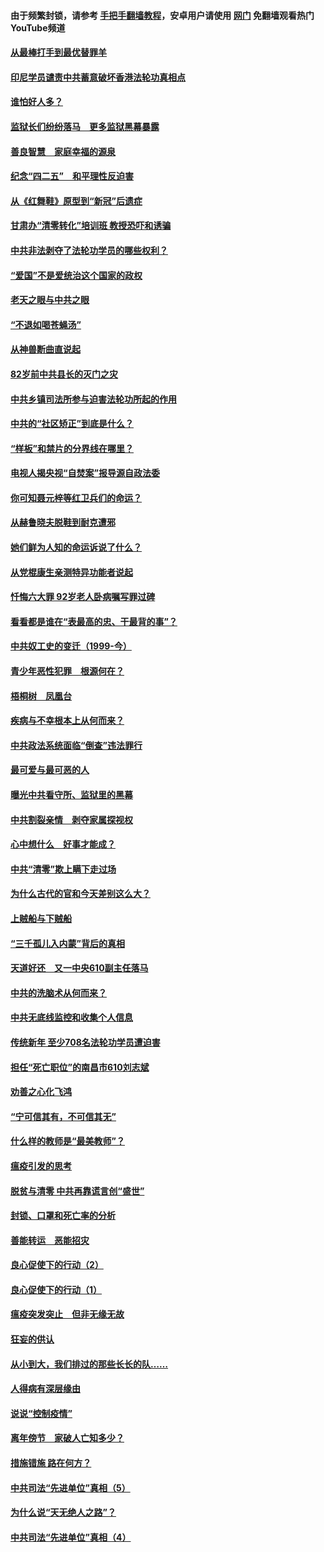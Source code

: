 #### 由于频繁封锁，请参考 [手把手翻墙教程](https://github.com/gfw-breaker/guides/wiki/)，安卓用户请使用 [网门](https://github.com/gfw-breaker/nogfw/blob/master/dl.md?t=04290201) 免翻墙观看热门YouTube频道 

#### [从最棒打手到最优替罪羊](../pages/19/423819.md?t=04290201) 

#### [印尼学员谴责中共蓄意破坏香港法轮功真相点](../pages/19/423902.md?t=04290201) 

#### [谁怕好人多？](../pages/19/423774.md?t=04290201) 

#### [监狱长们纷纷落马　更多监狱黑幕暴露](../pages/19/423787.md?t=04290201) 

#### [善良智慧　家庭幸福的源泉](../pages/19/423632.md?t=04290201) 

#### [纪念“四二五”　和平理性反迫害](../pages/19/423660.md?t=04290201) 

#### [从《红舞鞋》原型到“新冠”后遗症](../pages/19/423509.md?t=04290201) 

#### [甘肃办“清零转化”培训班 教授恐吓和诱骗](../pages/19/423498.md?t=04290201) 

#### [中共非法剥夺了法轮功学员的哪些权利？](../pages/19/423392.md?t=04290201) 

#### [“爱国”不是爱统治这个国家的政权](../pages/19/423029.md?t=04290201) 

#### [老天之眼与中共之眼](../pages/19/423378.md?t=04290201) 

#### [“不退如喝苍蝇汤”](../pages/19/423287.md?t=04290201) 

#### [从神兽断曲直说起](../pages/19/423201.md?t=04290201) 

#### [82岁前中共县长的灭门之灾](../pages/19/423055.md?t=04290201) 

#### [中共乡镇司法所参与迫害法轮功所起的作用](../pages/19/423064.md?t=04290201) 

#### [中共的“社区矫正”到底是什么？](../pages/19/422870.md?t=04290201) 

#### [“样板”和禁片的分界线在哪里？](../pages/19/422704.md?t=04290201) 

#### [电视人揭央视“自焚案”报导源自政法委](../pages/19/422770.md?t=04290201) 

#### [你可知聂元梓等红卫兵们的命运？](../pages/19/422848.md?t=04290201) 

#### [从赫鲁晓夫脱鞋到耐克遭邪](../pages/19/422826.md?t=04290201) 

#### [她们鲜为人知的命运诉说了什么？](../pages/19/422754.md?t=04290201) 

#### [从党棍康生亲测特异功能者说起](../pages/19/422657.md?t=04290201) 

#### [忏悔六大罪 92岁老人卧病嘱写罪过碑](../pages/19/422750.md?t=04290201) 

#### [看看都是谁在“表最高的忠、干最背的事”？](../pages/19/422703.md?t=04290201) 

#### [中共奴工史的变迁（1999-今）](../pages/19/422656.md?t=04290201) 

#### [青少年恶性犯罪　根源何在？](../pages/19/422449.md?t=04290201) 

#### [梧桐树　凤凰台](../pages/19/422442.md?t=04290201) 

#### [疾病与不幸根本上从何而来？](../pages/19/422438.md?t=04290201) 

#### [中共政法系统面临“倒查”违法罪行](../pages/19/422497.md?t=04290201) 

#### [最可爱与最可恶的人](../pages/19/422448.md?t=04290201) 

#### [曝光中共看守所、监狱里的黑幕](../pages/19/422390.md?t=04290201) 

#### [中共割裂亲情　剥夺家属探视权](../pages/19/422364.md?t=04290201) 

#### [心中想什么　好事才能成？](../pages/19/422318.md?t=04290201) 

#### [中共“清零”欺上瞒下走过场](../pages/19/422306.md?t=04290201) 

#### [为什么古代的官和今天差别这么大？](../pages/19/422228.md?t=04290201) 

#### [上贼船与下贼船](../pages/19/422276.md?t=04290201) 

#### [“三千孤儿入内蒙”背后的真相](../pages/19/422229.md?t=04290201) 

#### [天道好还　又一中央610副主任落马](../pages/19/422155.md?t=04290201) 

#### [中共的洗脑术从何而来？](../pages/19/422154.md?t=04290201) 

#### [中共无底线监控和收集个人信息](../pages/19/422039.md?t=04290201) 

#### [传统新年 至少708名法轮功学员遭迫害](../pages/19/421946.md?t=04290201) 

#### [担任“死亡职位”的南昌市610刘志斌](../pages/19/421957.md?t=04290201) 

#### [劝善之心化飞鸿](../pages/19/421164.md?t=04290201) 

#### [“宁可信其有，不可信其无”](../pages/19/421691.md?t=04290201) 

#### [什么样的教师是“最美教师”？](../pages/19/421755.md?t=04290201) 

#### [瘟疫引发的思考](../pages/19/421594.md?t=04290201) 

#### [脱贫与清零 中共再靠谎言创“盛世”](../pages/19/421590.md?t=04290201) 

#### [封锁、口罩和死亡率的分析](../pages/19/421495.md?t=04290201) 

#### [善能转运　恶能招灾](../pages/19/421334.md?t=04290201) 

#### [良心促使下的行动（2）](../pages/19/421361.md?t=04290201) 

#### [良心促使下的行动（1）](../pages/19/421302.md?t=04290201) 

#### [瘟疫突发突止　但非无缘无故](../pages/19/421281.md?t=04290201) 

#### [狂妄的供认](../pages/19/421199.md?t=04290201) 

#### [从小到大，我们排过的那些长长的队……](../pages/19/421243.md?t=04290201) 

#### [人得病有深层缘由](../pages/19/420864.md?t=04290201) 

#### [说说“控制疫情”](../pages/19/420831.md?t=04290201) 

#### [离年傍节　家破人亡知多少？](../pages/19/420563.md?t=04290201) 

#### [措施错施  路在何方？](../pages/19/420076.md?t=04290201) 

#### [中共司法“先进单位”真相（5）](../pages/19/419453.md?t=04290201) 

#### [为什么说“天无绝人之路”？](../pages/19/419618.md?t=04290201) 

#### [中共司法“先进单位”真相（4）](../pages/19/419452.md?t=04290201) 

